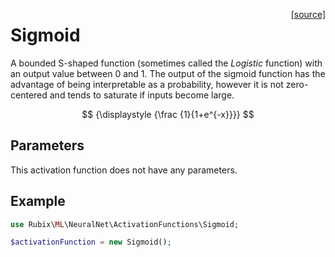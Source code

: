 <span style="float:right;"><a href="https://github.com/RubixML/ML/blob/master/src/NeuralNet/ActivationFunctions/Sigmoid.php">[source]</a></span>

# Sigmoid
A bounded S-shaped function (sometimes called the *Logistic* function) with an output value between 0 and 1. The output of the sigmoid function has the advantage of being interpretable as a probability, however it is not zero-centered and tends to saturate if inputs become large.

$$
{\displaystyle {\frac {1}{1+e^{-x}}}}
$$

## Parameters
This activation function does not have any parameters.

## Example
```php
use Rubix\ML\NeuralNet\ActivationFunctions\Sigmoid;

$activationFunction = new Sigmoid();
```